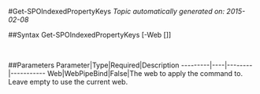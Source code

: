 #Get-SPOIndexedPropertyKeys
*Topic automatically generated on: 2015-02-08*


##Syntax
    Get-SPOIndexedPropertyKeys [-Web [<WebPipeBind>]]

&nbsp;

##Parameters
Parameter|Type|Required|Description
---------|----|--------|-----------
Web|WebPipeBind|False|The web to apply the command to. Leave empty to use the current web.
